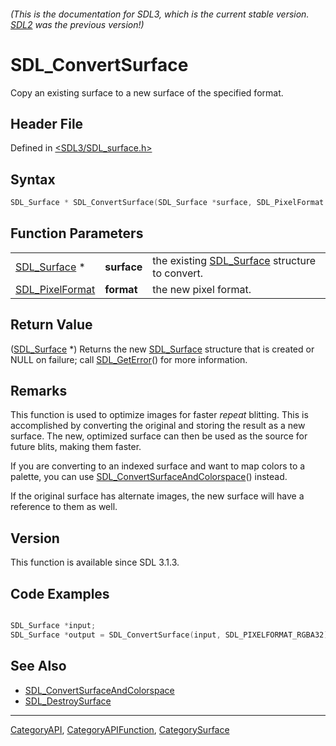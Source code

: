 ###### (This is the documentation for SDL3, which is the current stable version. [SDL2](https://wiki.libsdl.org/SDL2/) was the previous version!)
# SDL_ConvertSurface

Copy an existing surface to a new surface of the specified format.

## Header File

Defined in [<SDL3/SDL_surface.h>](https://github.com/libsdl-org/SDL/blob/main/include/SDL3/SDL_surface.h)

## Syntax

```c
SDL_Surface * SDL_ConvertSurface(SDL_Surface *surface, SDL_PixelFormat format);
```

## Function Parameters

|                                    |             |                                                               |
| ---------------------------------- | ----------- | ------------------------------------------------------------- |
| [SDL_Surface](SDL_Surface) *       | **surface** | the existing [SDL_Surface](SDL_Surface) structure to convert. |
| [SDL_PixelFormat](SDL_PixelFormat) | **format**  | the new pixel format.                                         |

## Return Value

([SDL_Surface](SDL_Surface) *) Returns the new [SDL_Surface](SDL_Surface)
structure that is created or NULL on failure; call
[SDL_GetError](SDL_GetError)() for more information.

## Remarks

This function is used to optimize images for faster *repeat* blitting. This
is accomplished by converting the original and storing the result as a new
surface. The new, optimized surface can then be used as the source for
future blits, making them faster.

If you are converting to an indexed surface and want to map colors to a
palette, you can use
[SDL_ConvertSurfaceAndColorspace](SDL_ConvertSurfaceAndColorspace)()
instead.

If the original surface has alternate images, the new surface will have a
reference to them as well.

## Version

This function is available since SDL 3.1.3.

## Code Examples

```c

SDL_Surface *input;
SDL_Surface *output = SDL_ConvertSurface(input, SDL_PIXELFORMAT_RGBA32);

```

## See Also

- [SDL_ConvertSurfaceAndColorspace](SDL_ConvertSurfaceAndColorspace)
- [SDL_DestroySurface](SDL_DestroySurface)

----
[CategoryAPI](CategoryAPI), [CategoryAPIFunction](CategoryAPIFunction), [CategorySurface](CategorySurface)

